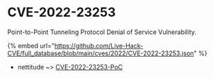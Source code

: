 # CVE-2022-23253

Point-to-Point Tunneling Protocol Denial of Service Vulnerability.

{% embed url="https://github.com/Live-Hack-CVE/full_database/blob/main/cves/2022/CVE-2022-23253.json" %}


* nettitude ~> [CVE-2022-23253-PoC](https://zeste.alice-snow.ru/2022/database/cve-2022-23253/cve-2022-23253-poc-nettitude)